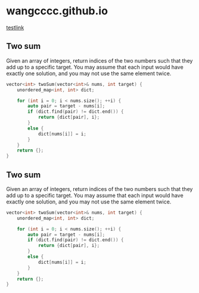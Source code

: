 # wangcccc.github.io
[testlink](a/a.md)
## Two sum
Given an array of integers, return indices of the two numbers such that they add up to a specific target.
You may assume that each input would have exactly one solution, and you may not use the same element twice.

```cpp
vector<int> twoSum(vector<int>& nums, int target) {
    unordered_map<int, int> dict;

    for (int i = 0; i < nums.size(); ++i) {
        auto pair = target - nums[i];
        if (dict.find(pair) != dict.end()) {
            return {dict[pair], i};
        }
        else {
            dict[nums[i]] = i;
        }
    }
    return {};
}
```
## Two sum
Given an array of integers, return indices of the two numbers such that they add up to a specific target.
You may assume that each input would have exactly one solution, and you may not use the same element twice.

```C++
vector<int> twoSum(vector<int>& nums, int target) {
    unordered_map<int, int> dict;

    for (int i = 0; i < nums.size(); ++i) {
        auto pair = target - nums[i];
        if (dict.find(pair) != dict.end()) {
            return {dict[pair], i};
        }
        else {
            dict[nums[i]] = i;
        }
    }
    return {};
}
```
